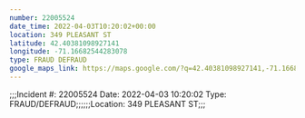 ```yaml
---
number: 22005524
date_time: 2022-04-03T10:20:02+00:00
location: 349 PLEASANT ST
latitude: 42.40381098927141
longitude: -71.16682544283078
type: FRAUD DEFRAUD
google_maps_link: https://maps.google.com/?q=42.40381098927141,-71.16682544283078
---
```


;;;Incident #: 22005524   Date: 2022-04-03 10:20:02   Type: FRAUD/DEFRAUD;;;;;;Location: 349 PLEASANT ST;;;
